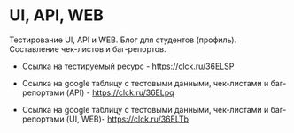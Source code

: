 # UI, API, WEB

Тестирование UI, API и WEB. Блог для студентов (профиль). Составление чек-листов и баг-репортов.

- Ссылка на тестируемый ресурс - https://clck.ru/36ELSP

- Ссылка на google таблицу с тестовыми данными, чек-листами и баг-репортами (API) - https://clck.ru/36ELpq

- Ссылка на google таблицу с тестовыми данными, чек-листами и баг-репортами (UI, WEB)- https://clck.ru/36ELTb



  
